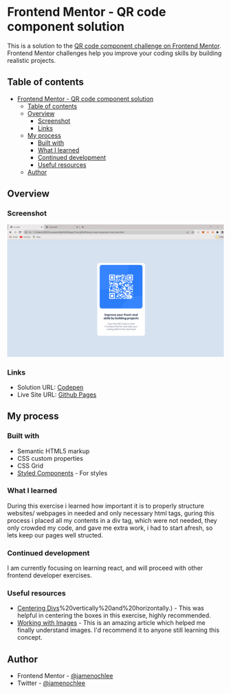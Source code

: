# Frontend Mentor - QR code component solution

This is a solution to the [QR code component challenge on Frontend Mentor](https://www.frontendmentor.io/challenges/qr-code-component-iux_sIO_H). Frontend Mentor challenges help you improve your coding skills by building realistic projects. 

## Table of contents

- [Frontend Mentor - QR code component solution](#frontend-mentor---qr-code-component-solution)
  - [Table of contents](#table-of-contents)
  - [Overview](#overview)
    - [Screenshot](#screenshot)
    - [Links](#links)
  - [My process](#my-process)
    - [Built with](#built-with)
    - [What I learned](#what-i-learned)
    - [Continued development](#continued-development)
    - [Useful resources](#useful-resources)
  - [Author](#author)

## Overview

### Screenshot

![](images/screenshot.png)

### Links

- Solution URL: [Codepen](https://codepen.io/iamenochlee/pen/NWYajXw)
- Live Site URL: [Github Pages](https://iamenochlee.github.io/frontendmentor/frontend-developer-qrcode-exercise/)

## My process

### Built with

- Semantic HTML5 markup
- CSS custom properties
- CSS Grid
- [Styled Components](https://styled-components.com/) - For styles

### What I learned

During this exercise i learned how important it is to properly structure websites/ webpages in needed and only necessary html tags, guring this process i placed all my contents in a div tag, which were not needed, they only crowded my code, and gave me extra work, i had to start afresh, so lets keep our pages well structed.


### Continued development

I am currently focusing on learning react, and will proceed with other frontend developer exercises.

### Useful resources

- [Centering Divs](https://blog.hubspot.com/website/center-div-css#:~:text=You%20can%20do%20this%20by,the%20div)%20vertically%20and%20horizontally.) - This was helpful in centering the boxes in this exercise, highly recommended.
- [Working with Images](https://www.w3schools.com/css/css3_images.asp) - This is an amazing article which helped me finally understand images. I'd recommend it to anyone still learning this concept.


## Author

- Frontend Mentor - [@iamenochlee](https://www.frontendmentor.io/profile/iamenochlee)
- Twitter - [@iamenochlee](https://twitter.com/iamenochlee)
